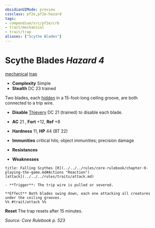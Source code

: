 ```yaml
---
obsidianUIMode: preview
cssclass: pf2e,pf2e-hazard
tags:
- compendium/src/pf2e/crb
- trait/mechanical
- trait/trap
aliases: ["Scythe Blades"]
---
```

# Scythe Blades *Hazard 4*  
[mechanical](../../../Rules/traits/mechanical.md)  [trap](../../../Rules/traits/trap.md)  

- **Complexity** Simple
- **Stealth** DC 23 trained  

Two blades, each [hidden](../../../Rules/conditions.md#Hidden) in a 15-foot-long ceiling groove, are both connected to a trip wire.

- **Disable** [Thievery](../../skills.md#Thievery) DC 21 (trained) to disable each blade.  

- **AC** 21 , **Fort** +12, **Ref** +8
- **Hardness** 11, **HP** 44 (BT 22)
- **Immunities** critical hits; object immunities; precision damage
- **Resistances** 
- **Weaknesses** 
     
```ad-embed-ability
title: Falling Scythes [R](../../../rules/core-rulebook/chapter-9-playing-the-game.md#Actions "Reaction")
[attack](../../../rules/traits/attack.md)  

- **Trigger**: The trip wire is pulled or severed.

**Effect** Both blades swing down, each one attacking all creatures under the ceiling grooves.  
%% #trait/attack %%
```

**Reset** The trap resets after 15 minutes.  

*Source: Core Rulebook p. 523*
